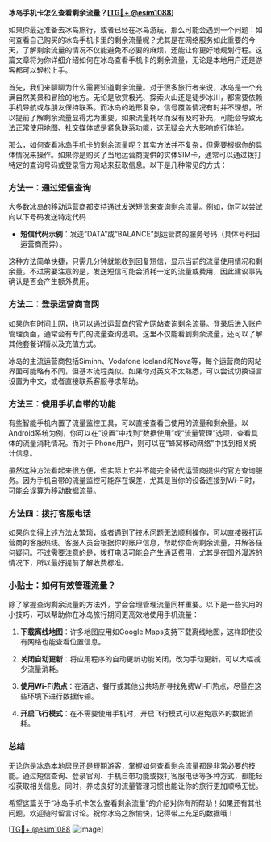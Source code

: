 **冰岛手机卡怎么查看剩余流量？[[TG💪+ @esim1088](https://t.me/s/esim1088)]**

如果你最近准备去冰岛旅行，或者已经在冰岛游玩，那么可能会遇到一个问题：如何查看自己购买的冰岛手机卡里的剩余流量呢？尤其是在网络服务如此重要的今天，了解剩余流量的情况不仅能避免不必要的麻烦，还能让你更好地规划行程。这篇文章将为你详细介绍如何在冰岛查看手机卡的剩余流量，无论是本地用户还是游客都可以轻松上手。

首先，我们来聊聊为什么需要知道剩余流量。对于很多旅行者来说，冰岛是一个充满自然美景和冒险的地方。无论是欣赏极光、探索火山还是徒步冰川，都需要依赖手机导航或与朋友保持联系。而冰岛的地形复杂，信号覆盖情况有时并不理想，所以提前了解剩余流量显得尤为重要。如果流量耗尽而没有及时补充，可能会导致无法正常使用地图、社交媒体或是紧急联系功能，这无疑会大大影响旅行体验。

那么，如何查看冰岛手机卡的剩余流量呢？其实方法并不复杂，但需要根据你的具体情况来操作。如果你是购买了当地运营商提供的实体SIM卡，通常可以通过拨打特定的查询号码或登录官方网站来获取信息。以下是几种常见的方式：

### 方法一：通过短信查询

大多数冰岛的移动运营商都支持通过发送短信来查询剩余流量。例如，你可以尝试向以下号码发送特定代码：

- **短信代码示例**：发送“DATA”或“BALANCE”到运营商的服务号码（具体号码因运营商而异）。
  
这种方法简单快捷，只需几分钟就能收到回复短信，显示当前的流量使用情况和剩余量。不过需要注意的是，发送短信可能会消耗一定的流量或费用，因此建议事先确认是否会产生额外费用。

### 方法二：登录运营商官网

如果你有时间上网，也可以通过运营商的官方网站查询剩余流量。登录后进入账户管理页面，通常会有专门的流量查询选项。这里不仅能看到剩余流量，还可以了解其他套餐详情以及充值方式。

冰岛的主流运营商包括Siminn、Vodafone Iceland和Nova等，每个运营商的网站界面可能略有不同，但基本流程类似。如果你对英文不太熟悉，可以尝试切换语言设置为中文，或者直接联系客服寻求帮助。

### 方法三：使用手机自带的功能

有些智能手机内置了流量监控工具，可以直接查看已使用的流量和剩余量。以Android系统为例，你可以在“设置”中找到“数据使用”或“流量管理”选项，查看具体的流量消耗情况。而对于iPhone用户，则可以在“蜂窝移动网络”中找到相关统计信息。

虽然这种方法看起来很方便，但实际上它并不能完全替代运营商提供的官方查询服务。因为手机自带的流量监控可能存在误差，尤其是当你的设备连接到Wi-Fi时，可能会误算为移动数据流量。

### 方法四：拨打客服电话

如果你觉得上述方法太繁琐，或者遇到了技术问题无法顺利操作，可以直接拨打运营商的客服热线。客服人员会根据你的账户信息，帮助你查询剩余流量，并解答任何疑问。不过需要注意的是，拨打电话可能会产生通话费用，尤其是在国外漫游的情况下，所以最好提前了解收费标准。

### 小贴士：如何有效管理流量？

除了掌握查询剩余流量的方法外，学会合理管理流量同样重要。以下是一些实用的小技巧，可以帮助你在冰岛旅行期间更高效地使用手机流量：

1. **下载离线地图**：许多地图应用如Google Maps支持下载离线地图，这样即使没有网络也能查看位置信息。
   
2. **关闭自动更新**：将应用程序的自动更新功能关闭，改为手动更新，可以大幅减少流量消耗。
   
3. **使用Wi-Fi热点**：在酒店、餐厅或其他公共场所寻找免费Wi-Fi热点，尽量在这些环境下进行数据传输。
   
4. **开启飞行模式**：在不需要使用手机时，开启飞行模式可以避免意外的数据消耗。

### 总结

无论你是冰岛本地居民还是短期游客，掌握如何查看剩余流量都是非常必要的技能。通过短信查询、登录官网、手机自带功能或拨打客服电话等多种方式，都能轻松获取相关信息。同时，养成良好的流量管理习惯也能让你的旅行更加顺畅无忧。

希望这篇关于“冰岛手机卡怎么查看剩余流量”的介绍对你有所帮助！如果还有其他问题，欢迎随时留言讨论。祝你冰岛之旅愉快，记得带上充足的数据哦！

[[TG💪+ @esim1088](https://t.me/s/esim1088) ![Image](https://i.postimg.cc/4NQfJmqS/Snipaste-2025-05-13-00-14-12.png)]